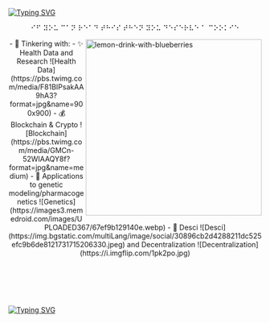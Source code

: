 <p align="center">

[![Typing SVG](https://readme-typing-svg.demolab.com/?lines=🫐+Hi+I'm+Bloo+🫐)](https://git.io/typing-svg)

</p>

<p align="center">⠊⠋ ⠽⠕⠥ ⠉⠁⠝ ⠗⠑⠁⠙ ⠞⠓⠊⠎ ⠞⠓⠑⠝ ⠽⠕⠥ ⠙⠑⠎⠑⠗⠧⠑ ⠁ ⠉⠕⠕⠅⠊⠑</p>

<img align="right" width="350" src="images/bloobs.png" alt="lemon-drink-with-blueberries"/>

<p align="center">
- 🤔 Tinkering with:
  - ✨ Health Data and Research ![Health Data](https://pbs.twimg.com/media/F81BIPsakAA9hA3?format=jpg&name=900x900)
  - 💰 Blockchain & Crypto ![Blockchain](https://pbs.twimg.com/media/GMCn-52WIAAQY8f?format=jpg&name=medium)
  - 🧬 Applications to genetic modeling/pharmacogenetics ![Genetics](https://images3.memedroid.com/images/UPLOADED367/67ef9b129140e.webp)
  - 🫧 Desci ![Desci](https://img.bgstatic.com/multiLang/image/social/30896cb2d4288211dc525efc9b6de8121731715206330.jpeg) and Decentralization ![Decentralization](https://i.imgflip.com/1pk2po.jpg)
</p>

<br>
<br>
<br>
<br>

[![Typing SVG](https://readme-typing-svg.demolab.com/?lines=🫐+🫐+🫐+🫐+🫐+🫐+🫐+🫐+🫐+🫐+🫐+🫐+🫐+🫐+🫐+🫐+🫐+🫐+🫐+🫐)](https://git.io/typing-svg)
